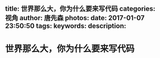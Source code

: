 title: 世界那么大，你为什么要来写代码
categories: 视角
author: 唐先森
photos: 
date: 2017-01-07 23:50:50
tags:
keywords:
description:
---

# 世界那么大，你为什么要来写代码